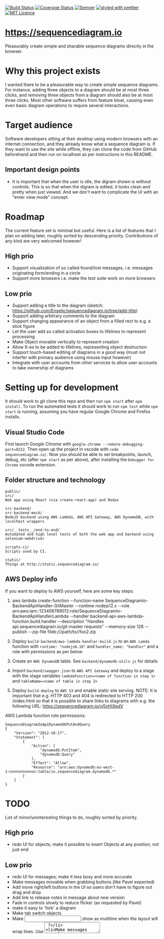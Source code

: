 [![Build Status](https://travis-ci.org/Enselic/sequencediagram.io.svg?branch=master)](https://travis-ci.org/Enselic/sequencediagram.io)
[![Coverage Status](https://coveralls.io/repos/github/Enselic/sequencediagram.io/badge.svg?branch=master)](https://coveralls.io/github/Enselic/sequencediagram.io?branch=master)
[![Semver](http://img.shields.io/SemVer/2.0.0.png)](http://semver.org/spec/v2.0.0.html)
[![styled with prettier](https://img.shields.io/badge/styled_with-prettier-ff69b4.svg)](https://github.com/prettier/prettier)
[![MIT Licence](https://badges.frapsoft.com/os/mit/mit.png?v=103)](https://opensource.org/licenses/mit-license.php)

https://sequencediagram.io
==========================

Pleasurably create simple and sharable sequence diagrams directly in the browser.


Why this project exists
=======================

I wanted there to be a pleasurable way to create simple sequence diagrams.
For instance, adding three objects to a diagram should be at most three clicks,
and removing three objects from a diagram should also be at most three clicks.
Most other software suffers from feature bloat, causing even even basic diagram operations
to require several interactions.


Target audience
===============

Software developers sitting at their desktop using modern browsers with an internet connection, and they
already know what a sequence diagram is. If they want to use the site while offline, they can clone
the code from GitHub beforehand and then run on localhost as per instructions in this README.

Important design points
-----------------------

* It is important that when the user is idle, the digram shown is without controls.
This is so that when the digram is edited, it looks clean and pretty when just viewed. And we don't want to complicate the UI with an "enter view mode" concept.


Roadmap
=======

The current feature set is minimal but useful.
Here is a list of features that I plan on adding later, roughly sorted by descending priority.
Contributions of any kind are very welcomed however!

High prio
---------
- Support visualization of so called found/lost messages, i.e. messages originating form/ending in a circle
- Support more browsers i.e. make the test suite work on more browsers

Low prio
--------
- Support adding a title to the diagram (sketch: https://github.com/Enselic/sequencediagram.io/tree/add-title)
- Support adding arbitrary comments to the diagram
- Support changing appearance of an object from a filled rect to e.g. a stick figure
- Let the user add so called activation boxes to lifelines to represent processing
- Make Object movable vertically to represent creation
- Allow X-es to be added to lifelines, representing object destruction
- Support touch-based editing of diagrams in a good way (must not interfer with primary audience using mouse input however)
- Integrate with user accounts from other services to allow user accounts to take ownership of diagrams


Setting up for development
==========================

It should work to git clone this repo and then run `npm start` after `npm install`.
To run the automated tests it should work to run `npm test` while `npm start` is
running, assuming you have regular Google Chrome and Firefox installs.

Visual Studio Code
------------------

First launch Google Chrome with `google-chrome --remote-debugging-port=9222`.
Then open up the project in vscode with `code sequencediagram.io/`. Now you
should be able to set breakpoints, launch, debug, etc (after `npm start` as per
above), after installing the `Debugger for Chrome` vscode extension.

Folder structure and technology
----------------------------

```
public/
src/
Web app using React (via create-react-app) and Redux

src-backend/
src-backend-mock/
NodeJS backend using AWS Lambda, AWS API Gateway, AWS DynamoDB, with localhost wrappers

src/__tests__/end-to-end/
Automated and high level tests of both the web app and backend using selenium-webdriver

scripts-ci/
Scripts used by CI.

static/
Things at http://static.sequencediagram.io/
```

AWS Deploy info
---------------

If you want to deploy to AWS yourself, here are some key steps:

1. aws lambda create-function --function-name SequenceDiagramIo-BackendApiHandler-GitMaster --runtime nodejs12.x --role arn:aws:iam::123456789012:role/SequenceDiagramIo-BackendApiHandlerLambda --handler backend-api-aws-lambda-function.build.handler --description "Handles api.sequencediagram.io/git-master requests" --memory-size 128 --publish --zip-file fileb:///path/to//foo2.zip

1. Deploy `build-backend/aws-lambda-handler-build.js` to an `AWS Lamda` function
   with `runtime: "nodejs6.10"` and `handler_name: "handler"` and a role with
   permissions as per below
2. Create an `AWS DynamoDB` table. See `backend/dynamodb-utils.js` for details
3. Import `backend/swagger.json` to `AWS API Gateway` and deploy to a stage with
   the stage variables `lambdaFunction=<name of function in step 1>` and
   `tableName=<name of table in step 2>`
4. Deploy `build-deploy` to `AWS S3` and enable static site serving. NOTE: It is important
   that e.g. HTTP 403 and 404 is redirected to HTTP 200 /index.html so that it is possible
   to share links to diagrams with e.g. the following URL: https://sequencediagram.io/yj5nHiXedV

AWS Lambda function role permissions:
```
SequenceDiagramIoApiDynamoDbPutAndQuery
{
    "Version": "2012-10-17",
    "Statement": [
        {
            "Action": [
                "dynamodb:PutItem",
                "dynamodb:Query"
            ],
            "Effect": "Allow",
            "Resource": "arn:aws:dynamodb:eu-west-1:nnnnnnnnnnnn:table/io.sequencediagram.dynamodb.*"
        }
    ]
}
```


TODO
====

List of minor/uninteresting things to do, roughly sorted by priority.

High prio
---------
- redo UI for objects; make it possible to insert Objects at any position, not just end

Low prio
--------
- redo UI for messages; make it less boxy and more accurate
- Make messages movable when grabbing buttons (like Pavel expected)
- Add move right/left buttons in the UI so users don't have to figure out drag and drop
- Add link to release notes in message about new version
- Fade in controls slowly to reduce flicker (as requested by Pavel)
- make it easy to 'fork' a diagram
- Make tab switch objects
- Make <input /> show as multiline when the layout will wrap lines. Use <textarea /> ?
- Make messages movable horizontally
- Add .svg URL to service worker and serve SVG normally
